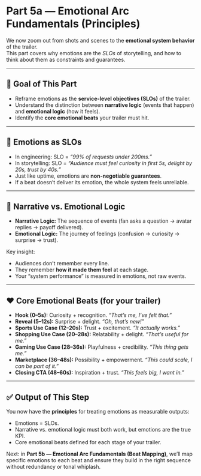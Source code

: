 # Part 5a — Emotional Arc Fundamentals (Principles)

We now zoom out from shots and scenes to the **emotional system behavior** of the trailer.  
This part covers why emotions are the *SLOs* of storytelling, and how to think about them as constraints and guarantees.

---

## 🎯 Goal of This Part
- Reframe emotions as the **service-level objectives (SLOs)** of the trailer.  
- Understand the distinction between **narrative logic** (events that happen) and **emotional logic** (how it feels).  
- Identify the **core emotional beats** your trailer must hit.

---

## 🧩 Emotions as SLOs
- In engineering: SLO = *“99% of requests under 200ms.”*  
- In storytelling: SLO = *“Audience must feel curiosity in first 5s, delight by 20s, trust by 40s.”*  
- Just like uptime, emotions are **non-negotiable guarantees**.  
- If a beat doesn’t deliver its emotion, the whole system feels unreliable.

---

## 🔀 Narrative vs. Emotional Logic
- **Narrative Logic:** The sequence of events (fan asks a question → avatar replies → payoff delivered).  
- **Emotional Logic:** The journey of feelings (confusion → curiosity → surprise → trust).  

Key insight:  
- Audiences don’t remember every line.  
- They remember **how it made them feel** at each stage.  
- Your “system performance” is measured in emotions, not raw events.

---

## ❤️ Core Emotional Beats (for your trailer)
- **Hook (0–5s):** Curiosity + recognition. *“That’s me, I’ve felt that.”*  
- **Reveal (5–12s):** Surprise + delight. *“Oh, that’s new!”*  
- **Sports Use Case (12–20s):** Trust + excitement. *“It actually works.”*  
- **Shopping Use Case (20–28s):** Relatability + delight. *“That’s useful for me.”*  
- **Gaming Use Case (28–36s):** Playfulness + credibility. *“This thing gets me.”*  
- **Marketplace (36–48s):** Possibility + empowerment. *“This could scale, I can be part of it.”*  
- **Closing CTA (48–60s):** Inspiration + trust. *“This feels big, I want in.”*

---

## ✅ Output of This Step
You now have the **principles** for treating emotions as measurable outputs:  
- Emotions = SLOs.  
- Narrative vs. emotional logic must both work, but emotions are the true KPI.  
- Core emotional beats defined for each stage of your trailer.  

Next: in **Part 5b — Emotional Arc Fundamentals (Beat Mapping)**, we’ll map specific emotions to each beat and ensure they build in the right sequence without redundancy or tonal whiplash.
